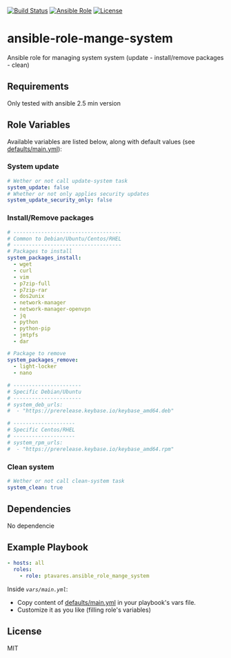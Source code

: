 [![Build Status](https://img.shields.io/travis/ptavares/ansible-role-manage-system/master.svg?style=flat-square)](https://travis-ci.org/ptavares/ansible-role-manage-system)
[![Ansible Role](https://img.shields.io/ansible/role/27842.svg)](https://galaxy.ansible.com/ptavares/ansible-role-manage-system)
[![License](https://img.shields.io/badge/license-MIT-brightgreen.svg?style=flat-square)](https://github.com/ptavares/ansible-role-manage-system/blob/master/LICENSE)

ansible-role-mange-system
=========

Ansible role for managing system system (update - install/remove packages - clean)

Requirements
------------

Only tested with ansible 2.5 min version

Role Variables
--------------
Available variables are listed below, along with default values (see [defaults/main.yml](https://github.com/ptavares/ansible-role-manage-system/blob/master/defaults/main.yml)):

### System update

```yaml
# Wether or not call update-system task
system_update: false
# Whether or not only applies security updates
system_update_security_only: false
```
### Install/Remove packages

```yaml
# -----------------------------------
# Common to Debian/Ubuntu/Centos/RHEL
# -----------------------------------
# Packages to install
system_packages_install:
  - wget
  - curl
  - vim
  - p7zip-full
  - p7zip-rar
  - dos2unix
  - network-manager
  - network-manager-openvpn
  - jq
  - python
  - python-pip
  - jmtpfs
  - dar

# Package to remove
system_packages_remove:
  - light-locker
  - nano

# ----------------------
# Specific Debian/Ubuntu
# ----------------------
# system_deb_urls:
#  - "https://prerelease.keybase.io/keybase_amd64.deb"

# --------------------
# Specific Centos/RHEL
# --------------------
# system_rpm_urls:
#  - "https://prerelease.keybase.io/keybase_amd64.rpm"
```
### Clean system

```yaml
# Wether or not call clean-system task
system_clean: true
```

Dependencies
------------

No dependencie

Example Playbook
----------------

```yaml
- hosts: all
  roles:
    - role: ptavares.ansible_role_mange_system
```
Inside *`vars/main.yml`*:
- Copy content of [defaults/main.yml](https://github.com/ptavares/ansible-role-manage-system/blob/master/defaults/main.yml) in your playbook's vars file.
- Customize it as you like (filling role's variables) 

License
-------

MIT
